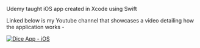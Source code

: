 Udemy taught iOS app created in Xcode using Swift

Linked below is my Youtube channel that showcases a video detailing how the application works - 

[![Dice App - iOS](https://img.youtube.com/vi/OEvMt1OOxAw/0.jpg)](https://www.youtube.com/watch?v=OEvMt1OOxAw)
